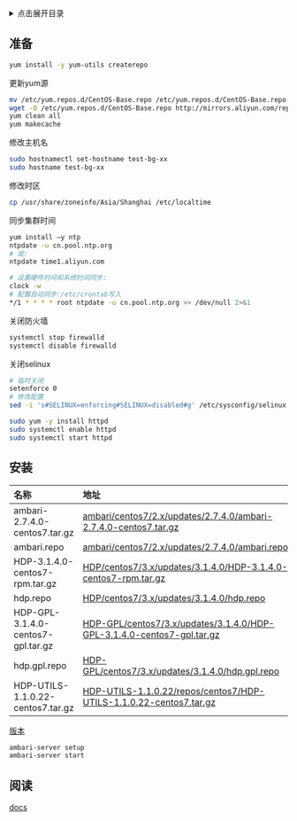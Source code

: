 <details>
<summary>点击展开目录</summary>
<!-- TOC -->

- [准备](#准备)
- [安装](#安装)
- [阅读](#阅读)

<!-- /TOC -->
</details>

## 准备

```bash
yum install -y yum-utils createrepo
```

更新yum源
```bash
mv /etc/yum.repos.d/CentOS-Base.repo /etc/yum.repos.d/CentOS-Base.repo.backup
wget -O /etc/yum.repos.d/CentOS-Base.repo http://mirrors.aliyun.com/repo/Centos-7.repo
yum clean all
yum makecache
```

修改主机名
```bash
sudo hostnamectl set-hostname test-bg-xx
sudo hostname test-bg-xx
```

修改时区
```bash
cp /usr/share/zoneinfo/Asia/Shanghai /etc/localtime
```


同步集群时间

```bash
yum install –y ntp
ntpdate -u cn.pool.ntp.org
# 或:
ntpdate time1.aliyun.com

# 设置硬件时间和系统时间同步:
clock -w
# 配置自动同步:/etc/crontab写入
*/1 * * * * root ntpdate -u cn.pool.ntp.org >> /dev/null 2>&1
```

关闭防火墙

```bash
systemctl stop firewalld
systemctl disable firewalld
```

关闭selinux
```bash
# 临时关闭
setenforce 0
# 修改配置
sed -i 's#SELINUX=enforcing#SELINUX=disabled#g' /etc/sysconfig/selinux
```

```bash
sudo yum -y install httpd
sudo systemctl enable httpd
sudo systemctl start httpd
```

## 安装


| 名称                               | 地址                                                         |
| :--------------------------------- | :----------------------------------------------------------- |
| ambari-2.7.4.0-centos7.tar.gz      | [ambari/centos7/2.x/updates/2.7.4.0/ambari-2.7.4.0-centos7.tar.gz](http://public-repo-1.hortonworks.com/ambari/centos7/2.x/updates/2.7.4.0/ambari-2.7.4.0-centos7.tar.gz) |
| ambari.repo                        | [ambari/centos7/2.x/updates/2.7.4.0/ambari.repo](http://public-repo-1.hortonworks.com/ambari/centos7/2.x/updates/2.7.4.0/ambari.repo) |
| HDP-3.1.4.0-centos7-rpm.tar.gz     | [HDP/centos7/3.x/updates/3.1.4.0/HDP-3.1.4.0-centos7-rpm.tar.gz](http://public-repo-1.hortonworks.com/HDP/centos7/3.x/updates/3.1.4.0/HDP-3.1.4.0-centos7-rpm.tar.gz) |
| hdp.repo                           | [HDP/centos7/3.x/updates/3.1.4.0/hdp.repo](http://public-repo-1.hortonworks.com/HDP/centos7/3.x/updates/3.1.4.0/hdp.repo) |
| HDP-GPL-3.1.4.0-centos7-gpl.tar.gz | [HDP-GPL/centos7/3.x/updates/3.1.4.0/HDP-GPL-3.1.4.0-centos7-gpl.tar.gz](http://public-repo-1.hortonworks.com/HDP-GPL/centos7/3.x/updates/3.1.4.0/HDP-GPL-3.1.4.0-centos7-gpl.tar.gz) |
| hdp.gpl.repo                       | [HDP-GPL/centos7/3.x/updates/3.1.4.0/hdp.gpl.repo](http://public-repo-1.hortonworks.com/HDP-GPL/centos7/3.x/updates/3.1.4.0/hdp.gpl.repo) |
| HDP-UTILS-1.1.0.22-centos7.tar.gz  | [HDP-UTILS-1.1.0.22/repos/centos7/HDP-UTILS-1.1.0.22-centos7.tar.gz](http://public-repo-1.hortonworks.com/HDP-UTILS-1.1.0.22/repos/centos7/HDP-UTILS-1.1.0.22-centos7.tar.gz) |

[版本](https://supportmatrix.hortonworks.com/)


```bash
ambari-server setup
ambari-server start
```

## 阅读


[docs](https://docs.cloudera.com/HDPDocuments/Ambari/Ambari-2.7.5.0/index.html)
